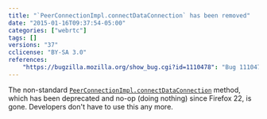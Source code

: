 ```yaml
---
title: "`PeerConnectionImpl.connectDataConnection` has been removed"
date: "2015-01-16T09:37:54-05:00"
categories: ["webrtc"]
tags: []
versions: "37"
cclicense: "BY-SA 3.0"
references:
    "https://bugzilla.mozilla.org/show_bug.cgi?id=1110478": "Bug 1110478 – Remove unused remnants of non-standard connectDataConnection from Bug 852908"
---
```

The non-standard [`PeerConnectionImpl.connectDataConnection`](https://hacks.mozilla.org/2012/11/progress-update-on-webrtc-for-firefox-on-desktop/) method, which has been deprecated and no-op (doing nothing) since Firefox 22, is gone. Developers don't have to use this any more.
